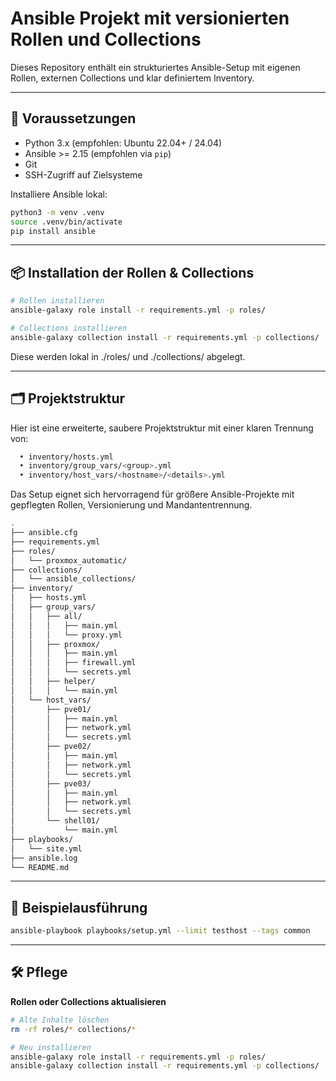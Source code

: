 # Ansible Projekt mit versionierten Rollen und Collections

Dieses Repository enthält ein strukturiertes Ansible-Setup mit eigenen Rollen, externen Collections und klar definiertem Inventory.

---

## 🔧 Voraussetzungen

- Python 3.x (empfohlen: Ubuntu 22.04+ / 24.04)
- Ansible >= 2.15 (empfohlen via `pip`)
- Git
- SSH-Zugriff auf Zielsysteme

Installiere Ansible lokal:
```bash
python3 -m venv .venv
source .venv/bin/activate
pip install ansible
```

---

## 📦 Installation der Rollen & Collections

```bash
# Rollen installieren
ansible-galaxy role install -r requirements.yml -p roles/

# Collections installieren
ansible-galaxy collection install -r requirements.yml -p collections/
```

Diese werden lokal in ./roles/ und ./collections/ abgelegt.

---

## 🗂 Projektstruktur

Hier ist eine erweiterte, saubere Projektstruktur mit einer klaren Trennung von:
```bash
  • inventory/hosts.yml
  • inventory/group_vars/<group>.yml
  • inventory/host_vars/<hostname>/<details>.yml
```

Das Setup eignet sich hervorragend für größere Ansible-Projekte mit gepflegten Rollen, Versionierung und Mandantentrennung.

```bash
.
├── ansible.cfg
├── requirements.yml
├── roles/
│   └── proxmox_automatic/
├── collections/
│   └── ansible_collections/
├── inventory/
│   ├── hosts.yml
│   ├── group_vars/
│   │   ├── all/
│   │   │   ├── main.yml
│   │   │   └── proxy.yml
│   │   ├── proxmox/
│   │   │   ├── main.yml
│   │   │   ├── firewall.yml
│   │   │   └── secrets.yml
│   │   ├── helper/
│   │   │   └── main.yml
│   └── host_vars/
│       ├── pve01/
│       │   ├── main.yml
│       │   ├── network.yml
│       │   └── secrets.yml
│       ├── pve02/
│       │   ├── main.yml
│       │   ├── network.yml
│       │   └── secrets.yml
│       ├── pve03/
│       │   ├── main.yml
│       │   ├── network.yml
│       │   └── secrets.yml
│       └── shell01/
│           └── main.yml
├── playbooks/
│   └── site.yml
├── ansible.log
└── README.md
```

---

## 🧪 Beispielausführung

```bash
ansible-playbook playbooks/setup.yml --limit testhost --tags common
```

---

## 🛠 Pflege

**Rollen oder Collections aktualisieren**

```bash
# Alte Inhalte löschen
rm -rf roles/* collections/*

# Neu installieren
ansible-galaxy role install -r requirements.yml -p roles/
ansible-galaxy collection install -r requirements.yml -p collections/
```